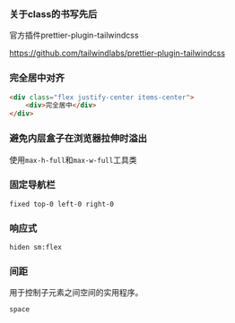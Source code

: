 ### 关于class的书写先后

官方插件prettier-plugin-tailwindcss

https://github.com/tailwindlabs/prettier-plugin-tailwindcss



### 完全居中对齐

```html
<div class="flex justify-center items-center">
	<div>完全居中</div>
</div>
```



### 避免内层盒子在浏览器拉伸时溢出

使用`max-h-full`和`max-w-full`工具类



### 固定导航栏

```
fixed top-0 left-0 right-0
```



### 响应式

```
hiden sm:flex
```



### 间距

用于控制子元素之间空间的实用程序。

`space`
